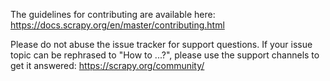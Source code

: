 The guidelines for contributing are available here:
https://docs.scrapy.org/en/master/contributing.html

Please do not abuse the issue tracker for support questions.
If your issue topic can be rephrased to "How to ...?", please use the
support channels to get it answered: https://scrapy.org/community/
 
